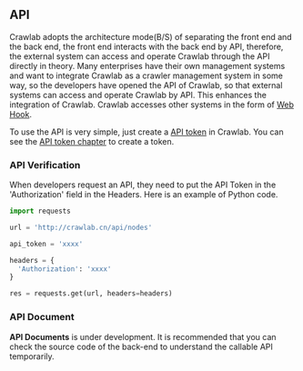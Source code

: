 ## API

Crawlab adopts the architecture mode(B/S) of separating the front end and the back end, the front end interacts with the back end by API, therefore, the external system can access and operate Crawlab through the API directly in theory. Many enterprises have their own management systems and want to integrate Crawlab as a crawler management system in some way, so the developers have opened the API of Crawlab, so that external systems can access and operate Crawlab by API. This enhances the integration of Crawlab. Crawlab accesses other systems in the form of [Web Hook](../Spider/Webhook.md).

To use the API is very simple, just create a [API token](./ApiToken.md) in Crawlab. You can see the [API token chapter](./ApiToken.md) to create a token.

### API Verification

When developers request an API, they need to put the API Token in the 'Authorization' field in the Headers. Here is an example of Python code.

```python
import requests

url = 'http://crawlab.cn/api/nodes'

api_token = 'xxxx'

headers = {
  'Authorization': 'xxxx'
}

res = requests.get(url, headers=headers)
```

### API Document

**API Documents** is under development. It is recommended that you can check the source code of the back-end to understand the callable API temporarily.